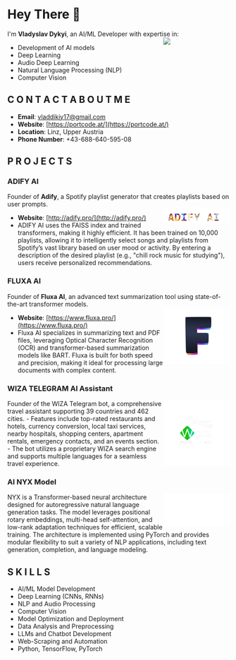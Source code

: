 # Hey There 👋  
I'm **Vladyslav Dykyi**, an AI/ML Developer with expertise in:
<img align="right" src="logo_g.gif" width="150">

- Development of AI models
- Deep Learning
- Audio Deep Learning
- Natural Language Processing (NLP)
- Computer Vision

## C O N T A C T  A B O U T  M E
- **Email**: vladdikiy17@gmail.com  
- **Website**: [https://portcode.at/](https://portcode.at/)  
- **Location**: Linz, Upper Austria  
- **Phone Number**: +43-688-640-595-08  

## P R O J E C T S

### **ADIFY AI**  
Founder of **Adify**, a Spotify playlist generator that creates playlists based on user prompts.  
<img align="right" src="https://github.com/dykyivladk1/adify-ai/blob/main/assets/logo.png" width="150">
- **Website**: [http://adify.pro/](http://adify.pro/)  
- ADIFY AI uses the FAISS index and trained transformers, making it highly efficient. It has been trained on 10,000 playlists, allowing it to intelligently select songs and playlists from Spotify’s vast library based on user mood or activity. By entering a description of the desired playlist (e.g., "chill rock music for studying"), users receive personalized recommendations.

### **FLUXA AI**  
Founder of **Fluxa AI**, an advanced text summarization tool using state-of-the-art transformer models.  
<img align="right" src="https://github.com/dykyivladk1/Fluxa-AI/raw/main/assets/f_logo.png" width="150">
- **Website**: [https://www.fluxa.pro/](https://www.fluxa.pro/)  
- Fluxa AI specializes in summarizing text and PDF files, leveraging Optical Character Recognition (OCR) and transformer-based summarization models like BART. Fluxa is built for both speed and precision, making it ideal for processing large documents with complex content.

### **WIZA TELEGRAM AI Assistant**  
<img align="right" src="https://github.com/dykyivladk1/WIZA/blob/main/wiza_clearlogo.png?raw=true" width="150">
Founder of the WIZA Telegram bot, a comprehensive travel assistant supporting 39 countries and 462 cities.  
- Features include top-rated restaurants and hotels, currency conversion, local taxi services, nearby hospitals, shopping centers, apartment rentals, emergency contacts, and an events section.  
- The bot utilizes a proprietary WIZA search engine and supports multiple languages for a seamless travel experience.

### **AI NYX Model**  
<img align="right" src="https://github.com/dykyivladk1/NYX/raw/main/assets/logo.png" width="150">
NYX is a Transformer-based neural architecture designed for autoregressive natural language generation tasks. The model leverages positional rotary embeddings, multi-head self-attention, and low-rank adaptation techniques for efficient, scalable training. The architecture is implemented using PyTorch and provides modular flexibility to suit a variety of NLP applications, including text generation, completion, and language modeling.

## S K I L L S
- AI/ML Model Development
- Deep Learning (CNNs, RNNs)
- NLP and Audio Processing
- Computer Vision
- Model Optimization and Deployment
- Data Analysis and Preprocessing
- LLMs and Chatbot Development
- Web-Scraping and Automation
- Python, TensorFlow, PyTorch
